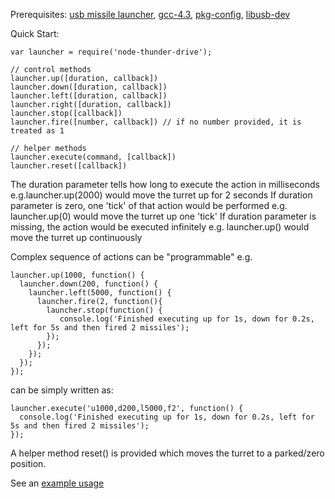 Prerequisites: [usb missile launcher][1], [gcc-4.3][2], [pkg-config][3], [libusb-dev][4]

Quick Start:

    var launcher = require('node-thunder-drive');

    // control methods
    launcher.up([duration, callback])
    launcher.down([duration, callback])
    launcher.left([duration, callback])
    launcher.right([duration, callback])
    launcher.stop([callback])
    launcher.fire([number, callback]) // if no number provided, it is treated as 1

    // helper methods
    launcher.execute(command, [callback])
    launcher.reset([callback])

The duration parameter tells how long to execute the action in milliseconds e.g.launcher.up(2000) would move the turret up for 2 seconds
If duration parameter is zero, one 'tick' of that action would be performed e.g. launcher.up(0) would move the turret up one 'tick'
If duration parameter is missing, the action would be executed infinitely e.g. launcher.up() would move the turret up continuously

Complex sequence of actions can be "programmable" e.g.

    launcher.up(1000, function() {
      launcher.down(200, function() {
        launcher.left(5000, function() {
          launcher.fire(2, function(){
            launcher.stop(function() {
               console.log('Finished executing up for 1s, down for 0.2s, left for 5s and then fired 2 missiles');
            });
          });
        });
      });
    });

can be simply written as:

    launcher.execute('u1000,d200,l5000,f2', function() {
      console.log('Finished executing up for 1s, down for 0.2s, left for 5s and then fired 2 missiles');
    });

A helper method reset() is provided which moves the turret to a parked/zero position.

See an [example usage][5]

  [1]: http://www.dreamcheeky.com/thunder-missile-launcher
  [2]: http://stackoverflow.com/questions/10480654/std-gnu0xoption-for-macos
  [3]: http://manpages.ubuntu.com/manpages/hardy/man1/pkg-config.1.html
  [4]: http://ubuntuforums.org/showthread.php?t=1537201
  [5]: http://github.com/pathikrit/node-thunder-webui

